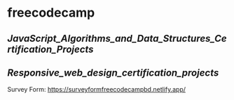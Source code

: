 # freecodecamp

## _JavaScript_Algorithms_and_Data_Structures_Certification_Projects_

## _Responsive_web_design_certification_projects_

Survey Form: https://surveyformfreecodecampbd.netlify.app/


